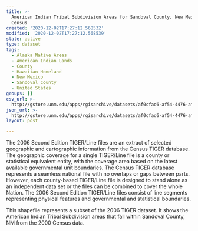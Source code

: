 ```yaml
---
title: >-
  American Indian Tribal Subdivision Areas for Sandoval County, New Mexico, 2000
  Census
created: '2020-12-02T17:27:12.568532'
modified: '2020-12-02T17:27:12.568539'
state: active
type: dataset
tags:
  - Alaska Native Areas
  - American Indian Lands
  - County
  - Hawaiian Homeland
  - New Mexico
  - Sandoval County
  - United States
groups: []
csv_url: >-
  http://gstore.unm.edu/apps/rgisarchive/datasets/af0cfad6-af54-4476-af7a-89328c7d81e8/tgr2006se_sand_aits00.derived.csv
json_url: >-
  http://gstore.unm.edu/apps/rgisarchive/datasets/af0cfad6-af54-4476-af7a-89328c7d81e8/tgr2006se_sand_aits00.derived.json
layout: post

---
```

The 2006 Second Edition  TIGER/Line files are an extract of selected geographic and cartographic information from the Census TIGER database.  The geographic coverage for a single TIGER/Line file is a county or statistical equivalent entity, with the coverage area based on the latest available governmental unit boundaries.  The Census TIGER database represents a seamless national file with no overlaps or gaps between parts.  However, each county-based TIGER/Line file is designed to stand alone as an independent data set or the files can be combined to cover the whole Nation.  The 2006 Second Edition  TIGER/Line files consist of line segments representing physical features and governmental and statistical boundaries.  

This shapefile represents a subset of the 2006 TIGER dataset. It shows the American Indian Tribal Subdivision areas that fall within Sandoval County, NM from the 2000 Census data.
